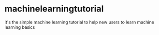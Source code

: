 # machinelearningtutorial
It's the simple machine learning tutorial to help new users to learn machine learning basics 
